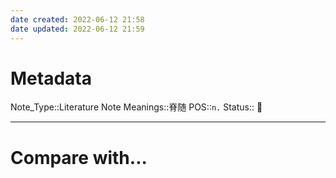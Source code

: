 ```yaml
---
date created: 2022-06-12 21:58
date updated: 2022-06-12 21:59
---
```


# Metadata

Note_Type::Literature Note
Meanings::脊随
POS::`n.`
Status:: 👶

---

# Compare with...
